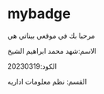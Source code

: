 # mybadge
مرحبا بك في موقعي بيناتي هي  


الاسم:شهد محمد ابراهيم الشيخ


الكود:20230319


القسم: نظم معلومات اداريه
